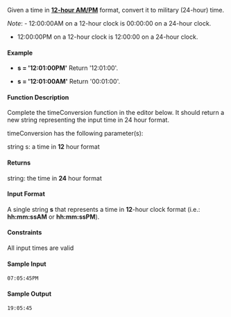 Given a time in [**12-hour AM/PM**](https://en.wikipedia.org/wiki/12-hour_clock) format, convert it to military (24-hour) time.

*Note*: - 12:00:00AM on a 12-hour clock is 00:00:00 on a 24-hour clock.
- 12:00:00PM on a 12-hour clock is 12:00:00 on a 24-hour clock.

#### Example
- **s = '12:01:00PM'**
Return '12:01:00'.

- **s = '12:01:00AM'**
Return '00:01:00'.

#### Function Description

Complete the timeConversion function in the editor below. It should return a new string representing the input time in 24 hour format.

timeConversion has the following parameter(s):

string s: a time in **12** hour format
#### Returns

string: the time in **24** hour format

#### Input Format

A single string **s** that represents a time in **12**-hour clock format (i.e.: **hh:mm:ssAM** or **hh:mm:ssPM**).

#### Constraints

All input times are valid

#### Sample Input
```
07:05:45PM
```
#### Sample Output
```
19:05:45
```